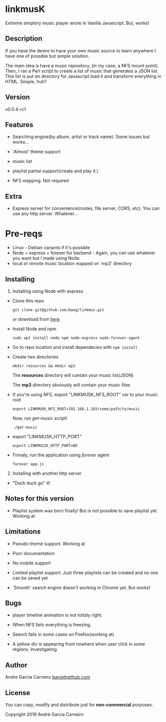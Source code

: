 # linkmusK
Extreme simplory music player wrote in Vanilla Javascript. But, works!



## Description

If you have the desire to have your own music source to learn anywhere I have one of possible but simple solution. 



The main idea is have a music repository, (in my case, a NFS mount point). Then, I ran a Perl script to create a list of music that generates a JSON list. This list is put on directory for Javascript load it and transform everything in HTML. Simple, huh?



## Version

v0.0.4-rc1



## Features

* Searching engine(by album, artist or track name). Some issues but works...

* 'Almost' theme support

* music list

* playlist partial support(create and play it.)

* NFS mapping. Not required

  

## Extra

* Express server for convenience(routes, file server, CORS, etc). You can use any http server. Whatever...

  

# Pre-reqs



* Linux - Debian variants if it's possible
* Node + express + forever for backend - Again, you can use whatever you want but I made using Node.
* local or remote music location mapped on 'mp3' directory



## Installing


1. Installing using Node with express

  * Clone this repo

    `git clone git@github.com:bang/linkmus.git`

    or download from [here](https://github.com/bang/linkmus/archive/master.zip)

  * Install Node and npm

    

    `sudo apt install node npm node-express node-forever-agent`

    

  * Go to repo location and install dependecies with `npm install`

    

  * Create two directories

    `mkdir resources && mkdir mp3`

    The **resources** directory will contain your music list(JSON)

    

    The **mp3** directory obviously will contain your music files

    

  * If you're using *NFS*, export "LINKMUSK_NFS_ROOT" var to your music root

    `export LINKMUSK_NFS_ROOT=192.168.1.103/some/path/to/music`

    Now, run *get-music* script!

    `./get-music`

    

  * export "LINKMUSK_HTTP_PORT"

    `export LINKMUSIK_HTTP_PORT=80`

    

  * Finnaly, run the application using *forever* agent 

    `forever app.js`

    


2. Installing with another http server

  

  * "Duck duck go" it!

    



## Notes for this version

* Playlist system was born finally! But is not possible to save playlist yet. Working at

  


## Limitations

* Pseudo-theme support. Working at

* Poor documentation

* No mobile support

* Limited playlist support. Just three playlists can be created and no one can be saved yet

* 'Smooth' search engine doesn't working in Chrome yet. But works!

  

## Bugs

* player timeline animation is not tottaly right.

* When NFS fails everything is freezing. 

* Search fails in some cases on Firefox(working at)

* A yellow div is appearing from nowhere when user click in some regions. Investigating

  


## Author

Andre Garcia Carneiro bang@github.com



## License

You can copy, modify and distribute just for **non-commercial** purposes.



Copyright 2019 André Garcia Carneiro

